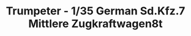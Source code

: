 ---
layout: product
title: "Trumpeter - 1/35 German Sd.Kfz.7 Mittlere Zugkraftwagen8t"
price: "5400" 
desc: "N/A"
img_path: "/assets/img/TRU01507.jpg"
brand: "N/A"
available: false
special_offer: false
new: false
soon: false
cat: "010000"
subcat: "013400"
subsubcat: "0N/A"
sifra: "TRU01507"
popular: false
---